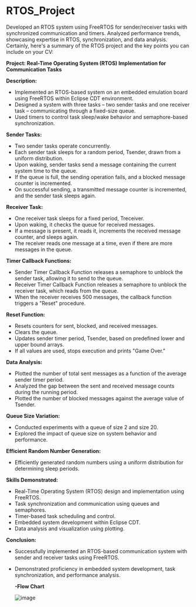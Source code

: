 # RTOS_Project
Developed an RTOS system using FreeRTOS for sender/receiver tasks with synchronized communication and timers. Analyzed performance trends, showcasing expertise in RTOS, synchronization, and data analysis.
Certainly, here's a summary of the RTOS project and the key points you can include on your CV:

**Project: Real-Time Operating System (RTOS) Implementation for Communication Tasks**

**Description:**
- Implemented an RTOS-based system on an embedded emulation board using FreeRTOS within Eclipse CDT environment.
- Designed a system with three tasks – two sender tasks and one receiver task – communicating through a fixed-size queue.
- Used timers to control task sleep/wake behavior and semaphore-based synchronization.

**Sender Tasks:**
- Two sender tasks operate concurrently.
- Each sender task sleeps for a random period, Tsender, drawn from a uniform distribution.
- Upon waking, sender tasks send a message containing the current system time to the queue.
- If the queue is full, the sending operation fails, and a blocked message counter is incremented.
- On successful sending, a transmitted message counter is incremented, and the sender task sleeps again.

**Receiver Task:**
- One receiver task sleeps for a fixed period, Treceiver.
- Upon waking, it checks the queue for received messages.
- If a message is present, it reads it, increments the received message counter, and sleeps again.
- The receiver reads one message at a time, even if there are more messages in the queue.

**Timer Callback Functions:**
- Sender Timer Callback Function releases a semaphore to unblock the sender task, allowing it to send to the queue.
- Receiver Timer Callback Function releases a semaphore to unblock the receiver task, which reads from the queue.
- When the receiver receives 500 messages, the callback function triggers a "Reset" procedure.

**Reset Function:**
- Resets counters for sent, blocked, and received messages.
- Clears the queue.
- Updates sender timer period, Tsender, based on predefined lower and upper bound arrays.
- If all values are used, stops execution and prints "Game Over."

**Data Analysis:**
- Plotted the number of total sent messages as a function of the average sender timer period.
- Analyzed the gap between the sent and received message counts during the running period.
- Plotted the number of blocked messages against the average value of Tsender.

**Queue Size Variation:**
- Conducted experiments with a queue of size 2 and size 20.
- Explored the impact of queue size on system behavior and performance.

**Efficient Random Number Generation:**
- Efficiently generated random numbers using a uniform distribution for determining sleep periods.

**Skills Demonstrated:**
- Real-Time Operating System (RTOS) design and implementation using FreeRTOS.
- Task synchronization and communication using queues and semaphores.
- Timer-based task scheduling and control.
- Embedded system development within Eclipse CDT.
- Data analysis and visualization using plotting.

**Conclusion:**
- Successfully implemented an RTOS-based communication system with sender and receiver tasks using FreeRTOS.
- Demonstrated proficiency in embedded system development, task synchronization, and performance analysis.
  
  **-Flow Chart**
  
   ![image](https://github.com/MoustafaAhmed01/RTOS_Project/assets/104157153/3533ba46-3299-41ad-8669-e8204dd6e6a7)

